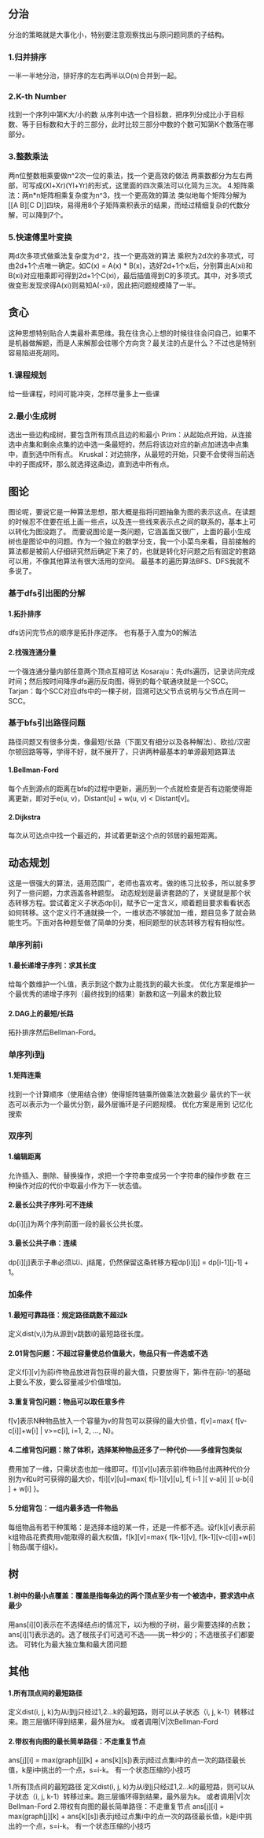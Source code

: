 ## 分治

分治的策略就是大事化小，特别要注意观察找出与原问题同质的子结构。

### 1.归并排序 

一半一半地分治，排好序的左右两半以O(n)合并到一起。 

### 2.K-th Number

找到一个序列中第K大/小的数 
从序列中选一个目标数，把序列分成比小于目标数、等于目标数和大于的三部分，此时比较三部分中数的个数可知第K个数落在哪部分。 

### 3.整数乘法

两n位整数相乘要做n^2次一位的乘法，找一个更高效的做法 
两乘数都分为左右两部，可写成(Xl+Xr)(Yl+Yr)的形式，这里面的四次乘法可以化简为三次。 
4.矩阵乘法：两n*n矩阵相乘复杂度为n^3，找一个更高效的算法 
类似地每个矩阵分解为[[A B][C D]]四块，易得用8个子矩阵乘积表示的结果，而经过精细复杂的代数分解，可以降到7个。 

### 5.快速傅里叶变换

两d次多项式做乘法复杂度为d^2，找一个更高效的算法 
乘积为2d次的多项式，可由2d+1个点唯一确定。如C(x) = A(x) * B(x)，选好2d+1个x后，分别算出A(xi)和B(xi)对应相乘即可得到2d+1个C(xi)，最后插值得到C的多项式。其中，对多项式做变形发现求得A(xi)则易知A(-xi)，因此把问题规模降了一半。 

## 贪心

这种思想特别贴合人类最朴素思维。我在往贪心上想的时候往往会问自己，如果不是机器做解题，而是人来解那会往哪个方向贪？最关注的点是什么？不过也是特别容易陷进死胡同。

### 1.课程规划

给一些课程，时间可能冲突，怎样尽量多上一些课

### 2.最小生成树

选出一些边构成树，要包含所有顶点且边的和最小 
Prim：从起始点开始，从连接选中点集和剩余点集的边中选一条最短的，然后将该边对应的新点加进选中点集中，直到选中所有点。 
Kruskal：对边排序，从最短的开始，只要不会使得当前选中的子图成环，那么就选择这条边，直到选中所有点。

## 图论

图论呢，要说它是一种算法思想，那大概是指将问题抽象为图的表示这点。在读题的时候忍不住要在纸上画一些点，以及连一些线来表示点之间的联系的，基本上可以转化为图没跑了。 
而要说图论是一类问题，它涵盖面又很广，上面的最小生成树也是图论中的问题。作为一个独立的数学分支，我一个小菜鸟来看，目前接触的算法都是被前人仔细研究然后确定下来了的，也就是转化好问题之后有固定的套路可以用，不像其他算法有很大活用的空间。 
最基本的遍历算法BFS、DFS我就不多说了。

### 基于dfs引出图的分解

#### 1.拓扑排序 

dfs访问完节点的顺序是拓扑序逆序。 
也有基于入度为0的解法 

#### 2.找强连通分量

一个强连通分量内部任意两个顶点互相可达 
Kosaraju：先dfs遍历，记录访问完成时间；然后按时间降序dfs遍历反向图，得到的每个联通块就是一个SCC。 
Tarjan：每个SCC对应dfs中的一棵子树，回溯可达父节点说明与父节点在同一SCC。

### 基于bfs引出路径问题

路径问题又有很多分类，像最短/长路（下面又有细分以及各种解法）、欧拉/汉密尔顿回路等等，学得不好，就不展开了，只讲两种最基本的单源最短路算法 

#### 1.Bellman-Ford

每个点到源点的距离在bfs的过程中更新，遍历到一个点就检查是否有边能使得距离更新，即对于e(u, v)，Distant[u] + w(u, v) < Distant[v]。 

#### 2.Dijkstra

每次从可达点中找一个最近的，并试着更新这个点的邻居的最短距离。

## 动态规划

这是一很强大的算法，适用范围广，老师也喜欢考。做的练习比较多，所以就多罗列了一些问题，力求涵盖各种题型。 
动态规划是最讲套路的了，关键就是那个状态转移方程。尝试着定义子状态dp[i]，赋予它一定含义，顺着题目要求看看状态如何转移。这个定义行不通就换一个，一维状态不够就加一维，题目见多了就会熟能生巧。下面对各种题型做了简单的分类，相同题型的状态转移方程有相似性。

### 单序列前i

#### 1.最长递增子序列：求其长度 

给每个数维护一个L值，表示到这个数为止能找到的最大长度。 
优化方案是维护一个最优秀的递增子序列（最终找到的结果）新数和这一列最末的数比较 

#### 2.DAG上的最短/长路 

拓扑排序然后Bellman-Ford。

### 单序列i到j

#### 1.矩阵连乘

找到一个计算顺序（使用结合律）使得矩阵链乘所做乘法次数最少 
最优的下一状态可以表示为一个最优分割，最外层循环是子问题规模。 
优化方案是用到 记忆化搜索

### 双序列

#### 1.编辑距离

允许插入、删除、替换操作，求把一个字符串变成另一个字符串的操作步数 
在三种操作对应的代价中取最小作为下一状态值。 

#### 2.最长公共子序列:可不连续

dp[i][j]为两个序列前面一段的最长公共长度。 

#### 3.最长公共子串：连续 

dp[i][j]表示子串必须以i、j结尾，仍然保留这条转移方程dp[i][j] = dp[i-1][j-1] + 1。

### 加条件

#### 1.最短可靠路径：规定路径跳数不超过k 

定义dist(v,i)为从源到v跳数i的最短路径长度。 

#### 2.01背包问题：不超过容量使总价值最大，物品只有一件选或不选 

定义f[i][v]为前i件物品放进背包获得的最大值，只要放得下，第i件在前i-1的基础上要么不放，要么容量减少价值增加。 

#### 3.重复背包问题：物品可以取任意多件 

f[v]表示N种物品放入一个容量为v的背包可以获得的最大价值，f[v]=max{ f[v-c[i]]+w[i] | v>=c[i], i=1, 2, …, N}。 

#### 4.二维背包问题：除了体积，选择某种物品还多了一种代价——多维背包类似 

费用加了一维，只需状态也加一维即可。f[i][v][u]表示前i件物品付出两种代价分别为v和u时可获得的最大价，f[i][v][u]=max{ f[i-1][v][u], f[ i-1 ][ v-a[i] ][ u-b[i] ] + w[i] }。 

#### 5.分组背包：一组内最多选一件物品 

每组物品有若干种策略：是选择本组的某一件，还是一件都不选。设f[k][v]表示前k组物品花费费用v能取得的最大权值，f[k][v]=max{ f[k-1][v], f[k-1][v-c[i]]+w[i] | 物品i属于组k}。

## 树

#### 1.树中的最小点覆盖：覆盖是指每条边的两个顶点至少有一个被选中，要求选中点最少 

用ans[i][0]表示在不选择结点i的情况下，以i为根的子树，最少需要选择的点数；ans[i][1]表示选的。选了根孩子们可选可不选——挑一种少的；不选根孩子们都要选。 
可转化为最大独立集和最大团问题

## 其他

#### 1.所有顶点间的最短路径 

定义dist(i, j, k)为从i到j只经过1,2…k的最短路，则可以从子状态（i, j, k-1）转移过来。跑三层循环得到结果，最外层为k。 
或者调用|V|次Bellman-Ford 

#### 2.带权有向图的最长简单路径：不走重复节点 

ans[j][i] = max(graph[j][k] + ans[k][s])表示j经过点集i中的点一次的路径最长值，k是i中挑出的一个点，s=i-k。 
有一个状态压缩的小技巧

1.所有顶点间的最短路径 
定义dist(i, j, k)为从i到j只经过1,2…k的最短路，则可以从子状态（i, j, k-1）转移过来。跑三层循环得到结果，最外层为k。 
或者调用|V|次Bellman-Ford 
2.带权有向图的最长简单路径：不走重复节点 
ans[j][i] = max(graph[j][k] + ans[k][s])表示j经过点集i中的点一次的路径最长值，k是i中挑出的一个点，s=i-k。 
有一个状态压缩的小技巧